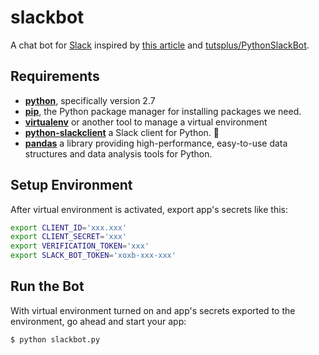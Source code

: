 # slackbot
A chat bot for [Slack](https://slack.com) inspired by [this article](https://code.tutsplus.com/articles/building-a-slack-bot-using-python--cms-29668) and [tutsplus/PythonSlackBot](https://github.com/tutsplus/PythonSlackBot).


## Requirements
- **[python](https://www.python.org/downloads/)**, specifically version 2.7
- **[pip](https://pip.pypa.io/en/stable/installing/)**, the Python package manager
for installing packages we need.
- **[virtualenv](https://virtualenv.pypa.io/en/latest/installation/)** or another
tool to manage a virtual environment
- **[python-slackclient](http://python-slackclient.readthedocs.io/en/latest/)** a
Slack client for Python. :snake:
- **[pandas](https://pandas.pydata.org/getpandas.html)** a library providing
high-performance, easy-to-use data structures and data analysis tools for Python.


## Setup Environment
After virtual environment is activated, export app's secrets like this:

```bash
export CLIENT_ID='xxx.xxx'
export CLIENT_SECRET='xxx'
export VERIFICATION_TOKEN='xxx'
export SLACK_BOT_TOKEN='xoxb-xxx-xxx'
```


## Run the Bot
With virtual environment turned on and app's secrets exported to the environment, go ahead and start your app:

```bash
$ python slackbot.py
```
